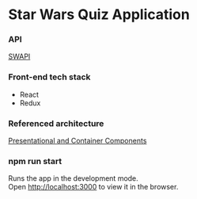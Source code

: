 # Star Wars Quiz Application

### API

[SWAPI](https://swapi.dev/)

### Front-end tech stack

- React
- Redux

### Referenced architecture

[Presentational and Container Components](https://medium.com/@dan_abramov/smart-and-dumb-components-7ca2f9a7c7d0)

### npm run start

Runs the app in the development mode.\
Open [http://localhost:3000](http://localhost:3000) to view it in the browser.




